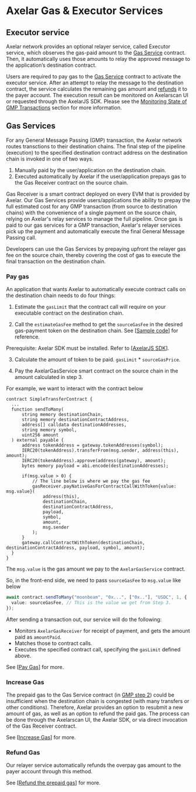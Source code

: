 # Axelar Gas & Executor Services

## Executor service 

Axelar network provides an optional relayer service, called Executor service, which observes the gas-paid amount to the [Gas Service](/dev/gmp/gas-services/overview) contract. Then, it automatically uses those amounts to relay the approved message to the application’s destination contract.

Users are required to pay gas to the [Gas Service](/dev/gmp/gas-services/overview) contract to activate the executor service. After an attempt to relay the message to the destination contract, the service calculates the remaining gas amount and [refunds](/dev/gmp/gas-services/refund) it to the payer account. The execution result can be monitored on Axelarscan UI or requested through the AxelarJS SDK. Please see the [Monitoring State of GMP Transactions](/dev/gmp/gmp-tracker-recovery/monitoring) section for more information.

## Gas Services
For any General Message Passing (GMP) transaction, the Axelar network routes transctions to their destination chains. The final step of the pipeline (execution) to the specified destination contract address on the destination chain is invoked in one of two ways.

1. Manually paid by the user/application on the destination chain.
2. Executed automatically by Axelar if the user/application prepays gas to the Gas Receiver contract on the source chain.

Gas Receiver is a smart contract deployed on every EVM that is provided by Axelar. Our Gas Services provide users/applications the ability to prepay the full estimated cost for any GMP transaction (from source to destination chains) with the convenience of a single payment on the source chain, relying on Axelar's relay services to manage the full pipeline. Once gas is paid to our gas services for a GMP transaction, Axelar's relayer services pick up the payment and automatically execute the final General Message Passing call.

Developers can use the Gas Services by prepaying upfront the relayer gas fee on the source chain, thereby covering the cost of gas to execute the final transaction on the destination chain.

### Pay gas

An application that wants Axelar to automatically execute contract calls on the destination chain needs to do four things:

1. Estimate the `gasLimit` that the contract call will require on your executable contract on the destination chain.

2. Call the `estimateGasFee` method to get the `sourceGasFee` in the desired gas-payment token on the destination chain. See [[Sample code](/dev/axelarjs-sdk/axelar-query-api#estimategasfee)] for reference.

Prerequisite: Axelar SDK must be installed. Refer to [[AxelarJS SDK](/dev/axelarjs-sdk/intro)].

3. Calculate the amount of token to be paid.
   `gasLimit` \* `sourceGasPrice`.

4. Pay the AxelarGasService smart contract on the source chain in the amount calculated in step 3.

For example, we want to interact with the contract below

```solidity
contract SimpleTransferContract {
  ...
  function sendToMany(
      string memory destinationChain,
      string memory destinationContractAddress,
      address[] calldata destinationAddresses,
      string memory symbol,
      uint256 amount
  ) external payable {
      address tokenAddress = gateway.tokenAddresses(symbol);
      IERC20(tokenAddress).transferFrom(msg.sender, address(this), amount);
      IERC20(tokenAddress).approve(address(gateway), amount);
      bytes memory payload = abi.encode(destinationAddresses);

      if(msg.value > 0) {
          // The line below is where we pay the gas fee
          gasReceiver.payNativeGasForContractCallWithToken{value: msg.value}(
              address(this),
              destinationChain,
              destinationContractAddress,
              payload,
              symbol,
              amount,
              msg.sender
          );
      }
      gateway.callContractWithToken(destinationChain, destinationContractAddress, payload, symbol, amount);
  }
}
```

The `msg.value` is the gas amount we pay to the `AxelarGasService` contract.

So, in the front-end side, we need to pass `sourceGasFee` to `msg.value` like below

```ts
await contract.sendToMany("moonbeam", "0x...", ["0x.."], "USDC", 1, {
  value: sourceGasFee, // This is the value we get from Step 3.
});
```

After sending a transaction out, our service will do the following:

- Monitors `AxelarGasReceiver` for receipt of payment, and gets the amount paid as `amountPaid`.
- Matches those to contract calls.
- Executes the specified contract call, specifying the `gasLimit` defined above.

See [[Pay Gas](pay-gas)] for more.

### Increase Gas

The prepaid gas to the Gas Service contract (in [GMP step 2](/dev/gmp/overview#steps)) could be insufficient when the destination chain is congested (with many transfers or other conditions). Therefore, Axelar provides an option to resubmit a new amount of gas, as well as an option to refund the paid gas. The process can be done through the Axelarscan UI, the Axelar SDK, or via direct invocation of the Gas Receiver contract.

See [[Increase Gas](increase-gas)] for more.

### Refund Gas

Our relayer service automatically refunds the overpay gas amount to the payer account through this method.

See [[Refund the prepaid gas](refund)] for more.
